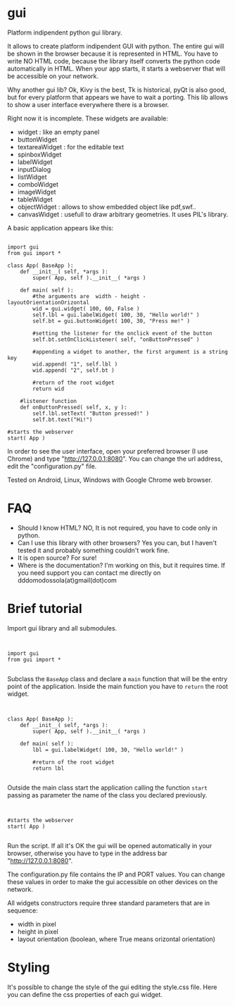 gui
===
Platform indipendent python gui library.

It allows to create platform indipendent GUI with python. The entire gui will be shown in the browser because it is represented in HTML. You have to write NO HTML code, because the library itself converts the python code automatically in HTML. When your app starts, it starts a webserver that will be accessible on your network.

Why another gui lib?
Ok, Kivy is the best, Tk is historical, pyQt is also good, but for every platform that appears we have to wait a porting. This lib allows to show a user interface everywhere there is a browser.

Right now it is incomplete. These widgets are available:
- widget : like an empty panel
- buttonWidget
- textareaWidget : for the editable text
- spinboxWidget
- labelWidget
- inputDialog
- listWidget
- comboWidget
- imageWidget
- tableWidget
- objectWidget : allows to show embedded object like pdf,swf..
- canvasWidget : usefull to draw arbitrary geometries. It uses PIL's library.

A basic application appears like this:

<pre><code>
import gui
from gui import *

class App( BaseApp ):
	def __init__( self, *args ):
		super( App, self ).__init__( *args )
		
	def main( self ):
		#the arguments are	width - height - layoutOrientationOrizontal
		wid = gui.widget( 100, 60, False )
		self.lbl = gui.labelWidget( 100, 30, "Hello world!" )
		self.bt = gui.buttonWidget( 100, 30, "Press me!" )
			
		#setting the listener for the onclick event of the button
		self.bt.setOnClickListener( self, "onButtonPressed" )
			
		#appending a widget to another, the first argument is a string key
		wid.append( "1", self.lbl )
		wid.append( "2", self.bt )
			
		#return of the root widget
		return wid
	
	#listener function
	def onButtonPressed( self, x, y ):
		self.lbl.setText( "Button pressed!" )
		self.bt.text("Hi!")

#starts the webserver	
start( App )
</code></pre>

In order to see the user interface, open your preferred browser (I use Chrome) and type "http://127.0.0.1:8080".
You can change the url address, edit the "configuration.py" file.

Tested on Android, Linux, Windows with Google Chrome web browser.

FAQ
===
- Should I know HTML? NO, It is not required, you have to code only in python.
- Can I use this library with other browsers? Yes you can, but I haven't tested it and probably something couldn't work fine.
- It is open source? For sure!
- Where is the documentation? I'm working on this, but it requires time. If you need support you can contact me directly on dddomodossola(at)gmail(dot)com


Brief tutorial
===
Import gui library and all submodules.

<pre><code>

import gui
from gui import *

</code></pre>


Subclass the <code>BaseApp</code> class and declare a <code>main</code> function that will be the entry point of the application. Inside the main function you have to <code>return</code> the root widget.

<pre><code>

class App( BaseApp ):
	def __init__( self, *args ):
		super( App, self ).__init__( *args )
		
	def main( self ):
		lbl = gui.labelWidget( 100, 30, "Hello world!" )
		
		#return of the root widget
		return lbl

</code></pre>


Outside the main class start the application calling the function <code>start</code> passing as parameter the name of the class you declared previously.

<pre><code>

#starts the webserver	
start( App )

</code></pre>

Run the script. If all it's OK the gui will be opened automatically in your browser, otherwise you have to type in the address bar "http://127.0.0.1:8080".

The configuration.py file contains the IP and PORT values. You can change these values in order to make the gui accessible on other devices on the network.


All widgets constructors require three standard parameters that are in sequence:
- width in pixel
- height in pixel
- layout orientation (boolean, where True means orizontal orientation)


Styling
===
It's possible to change the style of the gui editing the style.css file. Here you can define the css properties of each gui widget.

